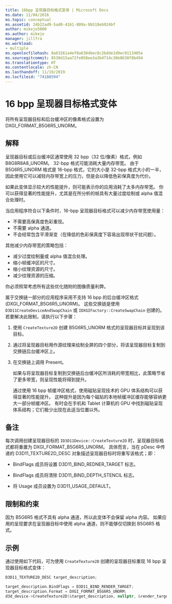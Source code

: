 ```yaml
---
title: 16bpp 呈现器目标格式变体 | Microsoft Docs
ms.date: 11/04/2016
ms.topic: conceptual
ms.assetid: 24b22ad9-5ad0-4161-809a-9b518eb924bf
author: mikejo5000
ms.author: mikejo
manager: jillfra
ms.workload:
- multiple
ms.openlocfilehash: 8a63261a4ef8a6304bec8c2bdde1d9ec9113405e
ms.sourcegitcommit: 8530d15aa72fe058ee3a3b4714c36b8638f8b494
ms.translationtype: HT
ms.contentlocale: zh-CN
ms.lasthandoff: 11/19/2019
ms.locfileid: "74188594"
---
```

# <a name="16-bpp-render-target-format-variant"></a>16 bpp 呈现器目标格式变体
将所有呈现器目标和后台缓冲区的像素格式设置为 DXGI_FORMAT_B5G6R5_UNORM。

## <a name="interpretation"></a>解释
 呈现器目标或后台缓冲区通常使用 32 bpp（32 位/像素）格式，例如 B8G8R8A8_UNORM。 32-bpp 格式可能消耗大量内存带宽。 由于 B5G6R5_UNORM 格式是 16-bpp 格式，它的大小是 32-bpp 格式大小的一半，因此使用它可以减轻内存带宽上的压力，但是会以降低色彩保真度为代价。

 如果此变体显示较大的性能提升，则可能表示你的应用消耗了太多内存带宽。 你可以获得显著的性能提升，尤其是在所分析的帧具有大量过度绘制或 alpha 值混合处理时。

当应用程序符合以下条件时，16-bpp 呈现器目标格式可以减少内存带宽使用量：
- 不需要高保真度色彩重现。
- 不需要 alpha 通道。
- 不会经常包含平滑渐变（在降低的色彩保真度下容易出现带状干扰问题）。

其他减少内存带宽的策略包括：
- 减少过度绘制量或 alpha 值混合处理。
- 缩小帧缓冲区的尺寸。
- 缩小纹理资源的尺寸。
- 减少纹理资源的压缩。

你必须照常考虑所有这些优化随附的图像质量利弊。

属于交换链一部分的应用程序采用不支持 16 bpp 的后台缓冲区格式 (DXGI_FORMAT_B5G6R5_UNORM)。 这些交换链是使用 `D3D11CreateDeviceAndSwapChain` 或 `IDXGIFactory::CreateSwapChain` 创建的。 若要解决此限制，请执行以下步骤：
1. 使用 `CreateTexture2D` 创建 B5G6R5_UNORM 格式的呈现器目标并呈现到该目标。
2. 通过将呈现器目标用作源纹理来绘制全屏的四个部分，将该呈现器目标复制到交换链后台缓冲区上。
3. 在交换链上调用 Present。

   如果与将呈现器目标复制到交换链后台缓冲区所消耗的带宽相比，此策略节省了更多带宽，则呈现性能将得到提升。

   通过使用 16 bpp 帧缓冲区格式，使用磁贴呈现技术的 GPU 体系结构可以获得显著的性能提升。 这种提升是因为每个磁贴的本地帧缓冲区缓存能够容纳更大一部分帧缓冲区。 有时会在手机和 Tablet 计算机的 GPU 中找到磁贴呈现体系结构；它们极少出现在此适当位置以外。

## <a name="remarks"></a>备注
 每次调用创建呈现器目标的 `ID3D11Device::CreateTexture2D` 时，呈现器目标格式都将重置为 DXGI_FORMAT_B5G6R5_UNORM。 具体而言，当在 pDesc 中传递的 D3D11_TEXTURE2D_DESC 对象描述呈现器目标时将重写该格式；即：

- BindFlags 成员将设置 D3D11_BIND_REDNER_TARGET 标志。

- BindFlags 成员将清除 D3D11_BIND_DEPTH_STENCIL 标志。

- 将 Usage 成员设置为 D3D11_USAGE_DEFAULT。

## <a name="restrictions-and-limitations"></a>限制和约束
 因为 B5G6R5 格式不具有 alpha 通道，所以此变体不会保留 alpha 内容。 如果应用的呈现要求在呈现器目标中使用 alpha 通道，则不能够仅切换到 B5G6R5 格式。

## <a name="example"></a>示例
 通过使用如下代码，可为使用 `CreateTexture2D` 创建的呈现器目标重现 16 bpp 呈现器目标格式变体：

```cpp
D3D11_TEXTURE2D_DESC target_description;

target_description.BindFlags = D3D11_BIND_RENDER_TARGET;
target_description.Format = DXGI_FORMAT_B5G6R5_UNORM;
d3d_device->CreateTexture2D(&target_description, nullptr, &render_target);
```
